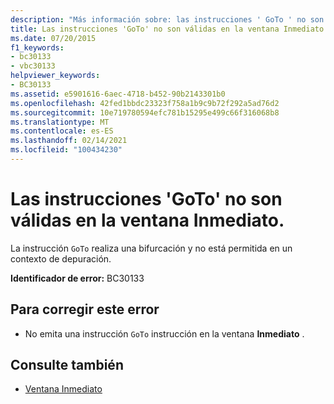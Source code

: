 ```yaml
---
description: "Más información sobre: las instrucciones ' GoTo ' no son válidas en la ventana inmediato"
title: Las instrucciones 'GoTo' no son válidas en la ventana Inmediato.
ms.date: 07/20/2015
f1_keywords:
- bc30133
- vbc30133
helpviewer_keywords:
- BC30133
ms.assetid: e5901616-6aec-4718-b452-90b2143301b0
ms.openlocfilehash: 42fed1bbdc23323f758a1b9c9b72f292a5ad76d2
ms.sourcegitcommit: 10e719780594efc781b15295e499c66f316068b8
ms.translationtype: MT
ms.contentlocale: es-ES
ms.lasthandoff: 02/14/2021
ms.locfileid: "100434230"
---
```

# <a name="goto-statements-are-not-valid-in-the-immediate-window"></a>Las instrucciones 'GoTo' no son válidas en la ventana Inmediato.

La instrucción `GoTo` realiza una bifurcación y no está permitida en un contexto de depuración.  
  
 **Identificador de error:** BC30133  
  
## <a name="to-correct-this-error"></a>Para corregir este error  
  
- No emita una instrucción `GoTo` instrucción en la ventana **Inmediato** .  
  
## <a name="see-also"></a>Consulte también

- [Ventana Inmediato](/visualstudio/ide/reference/immediate-window)
